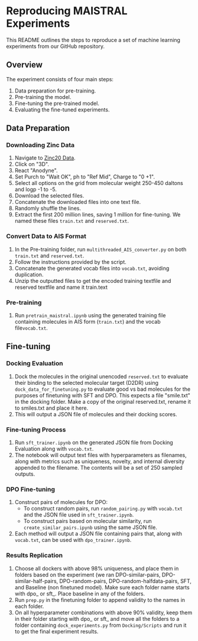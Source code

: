 # Reproducing MAISTRAL Experiments

This README outlines the steps to reproduce a set of machine learning experiments from our GitHub repository.

## Overview

The experiment consists of four main steps:
1. Data preparation for pre-training.
2. Pre-training the model.
3. Fine-tuning the pre-trained model.
4. Evaluating the fine-tuned experiments.

## Data Preparation

### Downloading Zinc Data

1. Navigate to [Zinc20 Data](https://zinc20.docking.org/tranches/home/).
2. Click on "3D".
3. React "Anodyne".
4. Set Purch to "Wait OK", ph to "Ref Mid", Charge to "0 +1".
5. Select all options on the grid from molecular weight 250-450 daltons and logp -1 to -5.
6. Download the selected files.
7. Concatenate the downloaded files into one text file.
8. Randomly shuffle the lines.
9. Extract the first 200 million lines, saving 1 million for fine-tuning. We named these files `train.txt` and `reserved.txt`.

### Convert Data to AIS Format

1. In the Pre-training folder, run `multithreaded_AIS_converter.py` on both `train.txt` and `reserved.txt`.
2. Follow the instructions provided by the script.
3. Concatenate the generated vocab files into `vocab.txt`, avoiding duplication.
4. Unzip the outputted files to get the encoded training textfile and reserved textfile and name it train.text

### Pre-training

1. Run `pretrain_maistral.ipynb` using the generated training file containing molecules in AIS form (`train.txt`) and the vocab file`vocab.txt`.

## Fine-tuning

### Docking Evaluation

1. Dock the molecules in the original unencoded `reserved.txt` to evaluate their binding to the selected molecular target (D2DR) using `dock_data_for_finetuning.py` to evaluate good vs bad molecules for the purposes of finetuning with SFT and DPO. This expects a file "smile.txt" in the docking folder. Make a copy of the original reserved.txt, rename it to smiles.txt and place it here. 
2. This will output a JSON file of molecules and their docking scores.

### Fine-tuning Process

1. Run `sft_trainer.ipynb` on the generated JSON file from Docking Evaluation along with `vocab.txt`.
2. The notebook will output text files with hyperparameters as filenames, along with metrics such as uniqueness, novelty, and internal diversity appended to the filename. The contents will be a set of 250 sampled outputs. 

### DPO Fine-tuning

1. Construct pairs of molecules for DPO:
   - To construct random pairs, run `random_pairing.py` with `vocab.txt` and the JSON file used in `sft_trainer.ipynb`.
   - To construct pairs based on molecular similarity, run `create_similar_pairs.ipynb` using the same JSON file. 
2. Each method will output a JSON file containing pairs that, along with `vocab.txt`, can be used with `dpo_trainer.ipynb`.


### Results Replication

1. Choose all dockers with above 98% uniqueness, and place them in folders based on the experiment (we ran DPO-similar-pairs, DPO-similar-half-pairs, DPO-random-pairs, DPO-random-halfdata-pairs, SFT, and Baseline (non finetuned model). Make sure each folder name starts with dpo_ or sft_. Place baseline in any of the folders. 
2. Run `prep.py` in the finetuning folder to append validity to the names in each folder. 
3. On all hyperparameter combinations with above 90% validity, keep them in their folder starting with dpo_ or sft_ and move all the folders to a folder containing `dock_experiments.py` from `Docking/Scripts` and run it to get the final experiment results.

